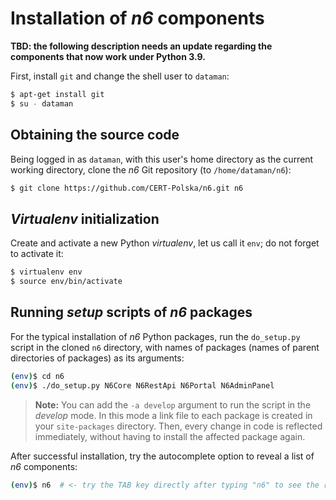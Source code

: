# Installation of _n6_ components

**TBD: the following description needs an update regarding the
components that now work under Python 3.9.**

First, install `git` and change the shell user to `dataman`:

```bash
$ apt-get install git
$ su - dataman
```

## Obtaining the source code

Being logged in as `dataman`, with this user's home directory as the
current working directory, clone the _n6_ Git repository (to
`/home/dataman/n6`):

```bash
$ git clone https://github.com/CERT-Polska/n6.git n6
```

## _Virtualenv_ initialization

Create and activate a new Python _virtualenv_, let us call it `env`; do not forget
to activate it:

```bash
$ virtualenv env
$ source env/bin/activate
```

## Running _setup_ scripts of _n6_ packages

For the typical installation of _n6_ Python packages, run the `do_setup.py` script
in the cloned `n6` directory, with names of packages (names of parent directories of packages)
as its arguments:

```bash
(env)$ cd n6
(env)$ ./do_setup.py N6Core N6RestApi N6Portal N6AdminPanel
```

> **Note:** You can add the `-a develop` argument to run the script in the _develop_ mode. In this mode a link file to each package is created in your `site-packages` directory. Then, every change in code is reflected immediately, without having to install the affected package again.

After successful installation, try the autocomplete option to reveal a list of _n6_ components:

```bash
(env)$ n6  # <- try the TAB key directly after typing "n6" to see the results of autocompletion
```
